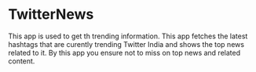 
# TwitterNews
This app is used to get th trending information.
This app fetches the latest hashtags that are curently trending Twitter India and shows the top news related to it.
By this app you ensure not to miss on top news and related content.
